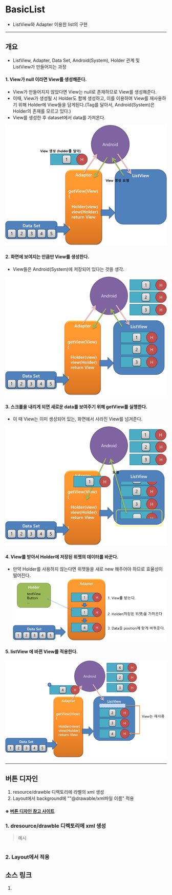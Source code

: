 # BasicList
- ListView와 Adapter 이용한 list의 구현

---

## 개요
- ListView, Adapter, Data Set, Android(System), Holder 관계 및
</br> ListView가 만들어지는 과정

#### 1. View가 null 이라면 View를 생성해준다.
- View가 만들어지지 않았다면 View는 null로 존재하므로 View를 생성해준다.
- 이때, View가 생성될 시 Holder도 함께 생성하고, 이를 이용하여 View를 재사용하기 위해 Holder에 View들을 담게된다.(Tag를 달아서, Android(System)은 Holder의 존재를 모르고 있다.)
- View를 생성한 후 dataset에서 data를 가져온다.

![](https://github.com/Lee-KyungSeok/Study/blob/master/Android/Contents/BasicList/picture/listview1.png)

#### 2. 화면에 보여지는 만큼만 View를 생성한다.
- View들은 Android(System)에 저장되어 있다는 것을 생각.

![](https://github.com/Lee-KyungSeok/Study/blob/master/Android/Contents/BasicList/picture/listview2.png)

#### 3. 스크롤을 내리게 되면 새로운 data를 보여주기 위해 getView를 실행한다.
- 이 때 View는 이미 생성되어 있는, 화면에서 사라진 View를 넘겨준다.

![](https://github.com/Lee-KyungSeok/Study/blob/master/Android/Contents/BasicList/picture/listview3.png)

#### 4. View를 받아서 Holder에 저장된 위젯의 데이터를 바꾼다.
- 만약 Holder를 사용하지 않는다면 위젯들을 새로 new 해주어야 하므로 효율성이 떨어진다.
![](https://github.com/Lee-KyungSeok/Study/blob/master/Android/Contents/BasicList/picture/listview4.png)

#### 5. listView 에 바뀐 View를 적용한다.

![](https://github.com/Lee-KyungSeok/Study/blob/master/Android/Contents/BasicList/picture/listview5.png)

---

## 버튼 디자인
1. resource/drawble 디렉토리에 <shape> 라벨의 xml 생성
2. Layout에서 background에 ""@drawable/xml파일 이름" 적용
#### ※ [버튼 디자인 참고 사이트](http://angrytools.com/android/button/)

### 1. __dresource/drawble 디렉토리에 xml 생성__
> 예시

```xml

```
### 2. __Layout에서 적용__


## 소스 링크
1.
